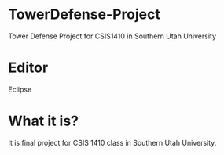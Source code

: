# TowerDefense-Project
Tower Defense Project for CSIS1410 in Southern Utah University

# Editor
Eclipse 

# What it is?
It is final project for CSIS 1410 class in Southern Utah University.
